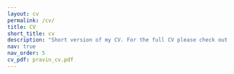 ```yaml
---
layout: cv
permalink: /cv/
title: CV
short_title: cv
description: "Short version of my CV. For the full CV please check out the PDF linked on the right.<BR><b>Note: This part of my webpage is only infrequently updated. Last updated: 15.03.2024</b>"
nav: true
nav_order: 5
cv_pdf: pravin_cv.pdf
---
```

